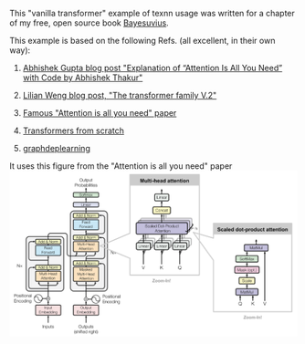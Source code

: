 This "vanilla transformer" 
example of texnn usage was written for a chapter of my
free, open source book [Bayesuvius](https://github.com/rrtucci/Bayesuvius).

This example is based on the following Refs. (all excellent, in their own way):
1. [Abhishek Gupta blog post "Explanation of “Attention Is All You Need” 
   with Code by Abhishek Thakur"](https://sargupta93.medium.com/explanation-of-attention-is-all-you-need-with-code-by-abhishek-thakur-89861d24ea9d)

2. [Lilian Weng blog post, "The transformer family V.2"](https://lilianweng.github.io/posts/2023-01-27-the-transformer-family-v2/)

3. [Famous "Attention is all you need" paper](https://arxiv.org/abs/1706.03762)

4. [Transformers from scratch](https://e2eml.school/transformers.html)

5. [graphdeplearning](https://graphdeeplearning.github.io/post/transformers-are-gnns/)

It uses this figure from the "Attention is all you need" paper
![vanilla transformer](transformer.png)

